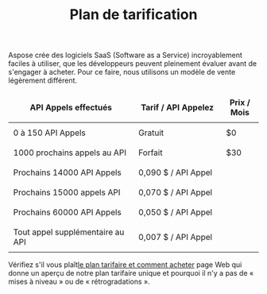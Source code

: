 ﻿---
title: Plan de tarification
second_title: Aspose.Cells Cloud Documen
type: docs
url: /fr/pricing-plan/
description: Aspose.Cells Cloud prend en charge Excel pour créer, convertir, fusionner, diviser, protéger, effectuer des opérations sur des objets internes, etc.
weight: 70
kwords: Excel, Office Cloud, REST API, Tableur, PDF, CSV, Json, Markdown, Plan tarifaire
---
Aspose crée des logiciels SaaS (Software as a Service) incroyablement faciles à utiliser, que les développeurs peuvent pleinement évaluer avant de s'engager à acheter. Pour ce faire, nous utilisons un modèle de vente légèrement différent.

<table style="font-size: 16px; width: 100%; border-collapse: collapse;">
    <thead>
        <tr>
            <th style="border: none;width:50%; padding: 10px;">API Appels effectués</th>
            <th style="border: none;width:35%; padding: 10px;">Tarif / API Appelez</th>
            <th style="border: none; width:29%;padding: 10px;">Prix / Mois</th>
        </tr>
    </thead>
    <tbody>
        <tr>
            <td style="border: none; padding: 10px;">0 à 150 API Appels</td>
            <td style="border: none; padding: 10px;">Gratuit</td>
            <td style="border: none; padding: 10px;">$0</td>
        </tr>
        <tr>
            <td style="border: none; padding: 10px;">1000 prochains appels au API</td>
            <td style="border: none; padding: 10px;">Forfait</td>
            <td style="border: none; padding: 10px;">$30</td>
        </tr>
        <tr>
            <td style="border: none; padding: 10px;">Prochains 14000 API Appels</td>
            <td style="border: none; padding: 10px;">0,090 $ / API Appel</td>
            <td style="border: none; padding: 10px;"></td>
        </tr>
        <tr>
            <td style="border: none; padding: 10px;">Prochains 15000 appels API</td>
            <td style="border: none; padding: 10px;">0,070 $ / API Appel</td>
            <td style="border: none; padding: 10px;"></td>
        </tr>
        <tr>
            <td style="border: none; padding: 10px;">Prochains 60000 API Appels</td>
            <td style="border: none; padding: 10px;">0,050 $ / API Appel</td>
            <td style="border: none; padding: 10px;"></td>
        </tr>
        <tr>
            <td style="border: none; padding: 10px;">Tout appel supplémentaire au API</td>
            <td style="border: none; padding: 10px;">0,007 $ / API Appel</td>
            <td style="border: none; padding: 10px;"></td>
        </tr>
    </tbody>
</table>


 Vérifiez s'il vous plaît[le plan tarifaire et comment acheter](https://purchase.aspose.cloud/buy) page Web qui donne un aperçu de notre plan tarifaire unique et pourquoi il n'y a pas de « mises à niveau » ou de « rétrogradations ».
